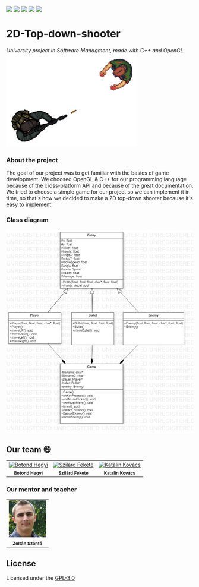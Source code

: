 <p> 
  <img src="https://img.shields.io/github/languages/top/HbotondS/2D-Top-down-shooter">
  <img src="https://img.shields.io/github/v/tag/HbotondS/2D-Top-down-shooter" />
  <img src="https://img.shields.io/github/last-commit/HbotondS/2D-Top-down-shooter" />
  <img src="https://img.shields.io/github/issues-pr-closed/HbotondS/2D-Top-down-shooter" />
  <img src="https://img.shields.io/github/stars/hbotonds/2D-Top-down-shooter?style=social">
</p>
 
# 2D-Top-down-shooter
*University project in Software Managment, made with C++ and OpenGL.*
</br>
<img src="./misc/screenshot1.png" />

### About the project
The goal of our project was to get familiar with the basics of game development. We choosed OpenGL & C++ for our programming language because of the cross-platform API and because of the great documentation. We tried to choose a simple game for our project so we can implement it in time, so that's how we decided to make a 2D top-down shooter because it's easy to implement.

### Class diagram
<img src="./misc/GameClassDiagram.jpg" />

## Our team :smile:
<table>
  <tr>
    <td align="center"><a href="https://github.com/HbotondS"><img src="https://avatars2.githubusercontent.com/u/36891185?s=460&v=4" width="100px;" alt="Botond Hegyi"/><br /><sub><b>Botond Hegyi</b></sub></a><br /></td>
    <td align="center"><a href="https://github.com/feketeszili"><img src="https://avatars0.githubusercontent.com/u/32087212?s=460&v=4" width="100px;" alt="Szilárd Fekete"/><br /><sub><b>Szilárd Fekete</b></sub></a><br /></td>
    <td align="center"><a href="https://github.com/kati1989"><img src="https://avatars1.githubusercontent.com/u/56889441?s=460&v=4" width="100px;" alt="Katalin Kovács"/><br /><sub><b>Katalin Kovács</b></sub></a><br /></td>
  </tr>
</table>

### Our mentor and teacher
<table>
  <tr>
    <td align="center"><a href="https://zszanto.github.io/"><img src="https://github.com/zszanto/zszanto.github.io/blob/master/authors/admin/avatar_huff4050c84021aa42d86de6ab7f382f2d_480434_270x270_fill_q75_lanczos_center.jpg" width="100px;" alt="Zoltán Szántó"/><br /><sub><b>Zoltán Szántó</b></sub></a></td>
  </tr>
</table>

## License
Licensed under the [GPL-3.0](LICENSE)
